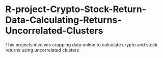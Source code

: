 # R-project-Crypto-Stock-Return-Data-Calculating-Returns-Uncorrelated-Clusters
This projects involves crapping data online to calculate crypto and stock returns using uncorrelated clusters
